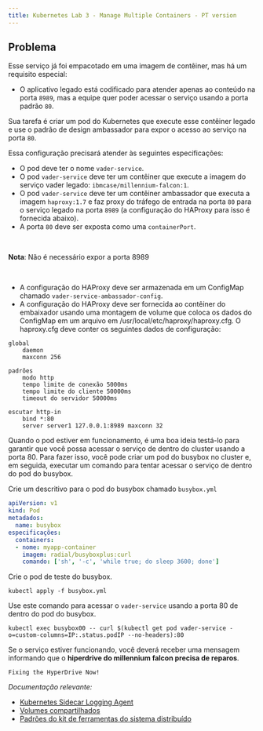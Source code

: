 ```yaml
---
title: Kubernetes Lab 3 - Manage Multiple Containers - PT version
---
```


## Problema

Esse serviço já foi empacotado em uma imagem de contêiner, mas há um requisito especial:
 - O aplicativo legado está codificado para atender apenas ao conteúdo na porta `8989`, mas a equipe quer poder acessar o serviço usando a porta padrão `80`.

Sua tarefa é criar um pod do Kubernetes que execute esse contêiner legado e use o padrão de design ambassador para expor o acesso ao serviço na porta `80`.

Essa configuração precisará atender às seguintes especificações:

- O pod deve ter o nome `vader-service`.
- O pod `vader-service` deve ter um contêiner que execute a imagem do serviço vader legado: `ibmcase/millennium-falcon:1`.
- O pod `vader-service` deve ter um contêiner ambassador que executa a imagem `haproxy:1.7` e faz proxy do tráfego de entrada na porta `80` para o serviço legado na porta `8989` (a configuração do HAProxy para isso é fornecida abaixo).
- A porta `80` deve ser exposta como uma `containerPort`.

<br>

<InlineNotification>

**Nota**: Não é necessário expor a porta 8989

</InlineNotification>

<br>

- A configuração do HAProxy deve ser armazenada em um ConfigMap chamado `vader-service-ambassador-config`.
- A configuração do HAProxy deve ser fornecida ao contêiner do embaixador usando uma montagem de volume que coloca os dados do ConfigMap em um arquivo em /usr/local/etc/haproxy/haproxy.cfg.
O haproxy.cfg deve conter os seguintes dados de configuração:

```
global
    daemon
    maxconn 256

padrões
    modo http
    tempo limite de conexão 5000ms
    tempo limite do cliente 50000ms
    timeout do servidor 50000ms

escutar http-in
    bind *:80
    server server1 127.0.0.1:8989 maxconn 32
```

Quando o pod estiver em funcionamento, é uma boa ideia testá-lo para garantir que você possa acessar o serviço de dentro do cluster usando a porta 80. Para fazer isso, você pode criar um pod do busybox no cluster e, em seguida, executar um comando para tentar acessar o serviço de dentro do pod do busybox.

Crie um descritivo para o pod do busybox chamado `busybox.yml`

```yaml
apiVersion: v1
kind: Pod
metadados:
  name: busybox
especificações:
  containers:
  - nome: myapp-container
    imagem: radial/busyboxplus:curl
    comando: ['sh', '-c', 'while true; do sleep 3600; done']
```

Crie o pod de teste do busybox.
```
kubectl apply -f busybox.yml
```

Use este comando para acessar o `vader-service` usando a porta 80 de dentro do pod do busybox.
```
kubectl exec busybox00 -- curl $(kubectl get pod vader-service -o=custom-columns=IP:.status.podIP --no-headers):80
```

Se o serviço estiver funcionando, você deverá receber uma mensagem informando que o **hiperdrive do millennium falcon precisa de reparos**.
```
Fixing the HyperDrive Now!
```

*Documentação relevante:*
- [Kubernetes Sidecar Logging Agent](https://kubernetes.io/docs/concepts/cluster-administration/logging/#using-a-sidecar-container-with-the-logging-agent)
- [Volumes compartilhados](https://kubernetes.io/docs/tasks/access-application-cluster/communicate-containers-same-pod-shared-volume/)
- [Padrões do kit de ferramentas do sistema distribuído](https://kubernetes.io/blog/2015/06/the-distributed-system-toolkit-patterns/)